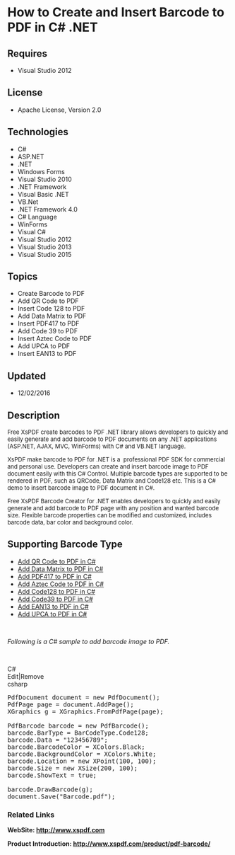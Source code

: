 # How to Create and Insert Barcode to PDF in C# .NET
## Requires
- Visual Studio 2012
## License
- Apache License, Version 2.0
## Technologies
- C#
- ASP.NET
- .NET
- Windows Forms
- Visual Studio 2010
- .NET Framework
- Visual Basic .NET
- VB.Net
- .NET Framework 4.0
- C# Language
- WinForms
- Visual C#
- Visual Studio 2012
- Visual Studio 2013
- Visual Studio 2015
## Topics
- Create Barcode to PDF
- Add QR Code to PDF
- Insert Code 128 to PDF
- Add Data Matrix to PDF
- Insert PDF417 to PDF
- Add Code 39 to PDF
- Insert Aztec Code to PDF
- Add UPCA to PDF
- Insert EAN13 to PDF
## Updated
- 12/02/2016
## Description

<p><span style="font-size:small">Free XsPDF create barcodes to PDF .NET library allows developers to quickly and easily generate and add barcode to PDF documents on any .NET applications (ASP.NET, AJAX, MVC, WinForms) with C# and VB.NET language.</span></p>
<p><span style="font-size:small">XsPDF make barcode to PDF for .NET is a &nbsp;professional PDF SDK for&nbsp;commercial and personal use. Developers can create and insert barcode image to PDF document easily with this C# Control. Multiple barcode types are
 supported to be rendered in PDF, such as QRCode, Data Matrix and Code128 etc.&nbsp;This is a C# demo to insert barcode image to PDF document in C#.</span></p>
<p><span style="font-size:small"><span>Free XsPDF Barcode Creator for .NET enables developers to quickly and easily generate and add barcode to PDF page with any position and wanted barcode size. Flexible barcode properties can be modified and customized, includes
 barcode data, bar color and background color.</span><br>
</span></p>
<h2><strong>Supporting Barcode Type</strong></h2>
<ul>
<li><a title="create qrcode to pdf in c# .NET" href="http://www.xspdf.com/guide/pdf-qrcode-creating/">Add QR Code to PDF in C#</a>
</li><li><a title="create data matrix to pdf in c# .NET" href="http://www.xspdf.com/guide/pdf-datamatrix-creating/">Add Data Matrix to PDF in C#</a>
</li><li><a title="create pdf417 barcode to pdf in c# .NET" href="http://www.xspdf.com/guide/pdf-pdf417-creating/">Add PDF417 to PDF in C#</a>
</li><li><a title="create aztec code to pdf in c# .NET" href="http://www.xspdf.com/guide/pdf-azteccode-creating/">Add Aztec Code to PDF in C#</a>
</li><li><a title="create code128 to pdf in c# .NET" href="http://www.xspdf.com/guide/pdf-code128-creating/">Add Code128 to PDF in C#</a>
</li><li><a title="create code39 to pdf in c# .NET" href="http://www.xspdf.com/guide/pdf-code39-creating/">Add Code39 to PDF in C#</a>
</li><li><a title="create ean 13 to pdf in c# .NET" href="http://www.xspdf.com/guide/pdf-ean13-creating/">Add EAN13 to PDF in C#</a>
</li><li><a title="create upc-a to pdf in c# .NET" href="http://www.xspdf.com/guide/pdf-upca-creating/">Add UPCA to PDF in C#</a>
</li></ul>
<p>&nbsp;</p>
<p><span><em>Following is a C# sample to add barcode image to PDF.</em><em>&nbsp;&nbsp;</em></span></p>
<p><em><br>
</em></p>
<div class="scriptcode">
<div class="scriptcode">
<div class="pluginEditHolder" pluginCommand="mceScriptCode">
<div class="title"><span>C#</span></div>
<div class="pluginLinkHolder"><span class="pluginEditHolderLink">Edit</span>|<span class="pluginRemoveHolderLink">Remove</span></div>
<span class="hidden">csharp</span>

<div class="preview">
<pre class="js">PdfDocument&nbsp;document&nbsp;=&nbsp;<span class="js__operator">new</span>&nbsp;PdfDocument();&nbsp;
PdfPage&nbsp;page&nbsp;=&nbsp;document.AddPage();&nbsp;
XGraphics&nbsp;g&nbsp;=&nbsp;XGraphics.FromPdfPage(page);&nbsp;
&nbsp;
PdfBarcode&nbsp;barcode&nbsp;=&nbsp;<span class="js__operator">new</span>&nbsp;PdfBarcode();&nbsp;
barcode.BarType&nbsp;=&nbsp;BarCodeType.Code128;&nbsp;
barcode.Data&nbsp;=&nbsp;<span class="js__string">&quot;123456789&quot;</span>;&nbsp;
barcode.BarcodeColor&nbsp;=&nbsp;XColors.Black;&nbsp;
barcode.BackgroundColor&nbsp;=&nbsp;XColors.White;&nbsp;
barcode.Location&nbsp;=&nbsp;<span class="js__operator">new</span>&nbsp;XPoint(<span class="js__num">100</span>,&nbsp;<span class="js__num">100</span>);&nbsp;
barcode.Size&nbsp;=&nbsp;<span class="js__operator">new</span>&nbsp;XSize(<span class="js__num">200</span>,&nbsp;<span class="js__num">100</span>);&nbsp;
barcode.ShowText&nbsp;=&nbsp;true;&nbsp;
&nbsp;&nbsp;&nbsp;&nbsp;&nbsp;&nbsp;&nbsp;&nbsp;&nbsp;&nbsp;&nbsp;&nbsp;&nbsp;
barcode.DrawBarcode(g);&nbsp;&nbsp;&nbsp;&nbsp;&nbsp;&nbsp;&nbsp;&nbsp;&nbsp;&nbsp;&nbsp;&nbsp;&nbsp;&nbsp;&nbsp;&nbsp;&nbsp;&nbsp;&nbsp;&nbsp;&nbsp;&nbsp;&nbsp;&nbsp;&nbsp;
document.Save(<span class="js__string">&quot;Barcode.pdf&quot;</span>);</pre>
</div>
</div>
</div>
<div class="endscriptcode"></div>
</div>
<h3><strong>Related Links</strong></h3>
<p><strong>WebSite:&nbsp;<a title="PDF editing SDK, convert pdf to image, add barcode to pdf, add chart to pdf in C#" href="http://www.xspdf.com">http://www.xspdf.com</a></strong></p>
<p><strong>Product&nbsp;<strong>Introduction:&nbsp;<a title="Add barcode image to PDF SDK in .NET" href="http://www.xspdf.com/product/pdf-barcode/">http://www.xspdf.com/product/pdf-barcode/</a></strong></strong></p>
